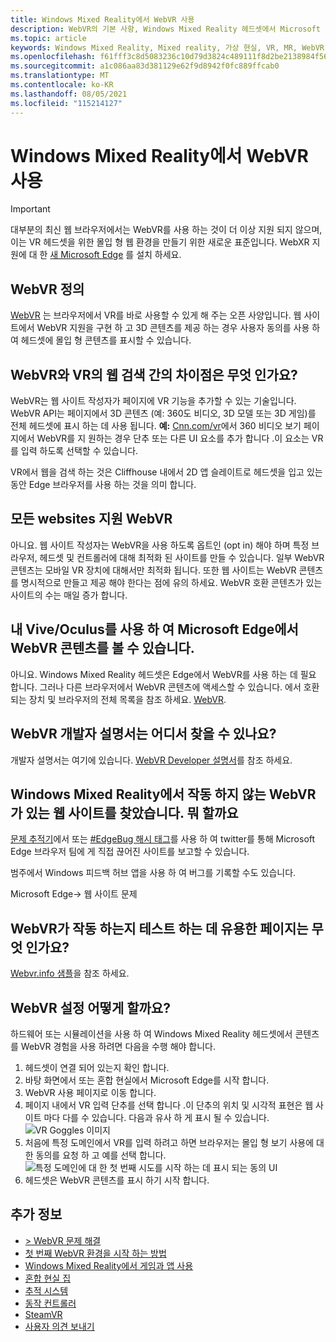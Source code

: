 ```yaml
---
title: Windows Mixed Reality에서 WebVR 사용
description: WebVR의 기본 사항, Windows Mixed Reality 헤드셋에서 Microsoft Edge와 함께 사용 하는 방법 및 일반적인 문제 해결 문제에 대해 알아봅니다.
ms.topic: article
keywords: Windows Mixed Reality, Mixed reality, 가상 현실, VR, MR, WebVR, Edge, Microsoft Edge, 웹 검색
ms.openlocfilehash: f61fff3c8d5083236c10d79d3824c489111f8d2be2138984f5613f295849bdf2
ms.sourcegitcommit: a1c086aa83d381129e62f9d8942f0fc889ffcab0
ms.translationtype: MT
ms.contentlocale: ko-KR
ms.lasthandoff: 08/05/2021
ms.locfileid: "115214127"
---
```

# <a name="using-webvr-with-windows-mixed-reality"></a>Windows Mixed Reality에서 WebVR 사용

>[!IMPORTANT]
>대부분의 최신 웹 브라우저에서는 WebVR를 사용 하는 것이 더 이상 지원 되지 않으며,이는 VR 헤드셋을 위한 몰입 형 웹 환경을 만들기 위한 새로운 표준입니다. WebXR 지원에 대 한 [새 Microsoft Edge](using-microsoft-edge.md) 를 설치 하세요.

## <a name="what-is-webvr"></a>WebVR 정의

[WebVR](https://webvr.info) 는 브라우저에서 VR를 바로 사용할 수 있게 해 주는 오픈 사양입니다. 웹 사이트에서 WebVR 지원을 구현 하 고 3D 콘텐츠를 제공 하는 경우 사용자 동의를 사용 하 여 헤드셋에 몰입 형 콘텐츠를 표시할 수 있습니다.

## <a name="what-is-the-difference-between-webvr-and-browsing-the-web-in-vr"></a>WebVR와 VR의 웹 검색 간의 차이점은 무엇 인가요?

WebVR는 웹 사이트 작성자가 페이지에 VR 기능을 추가할 수 있는 기술입니다. WebVR API는 페이지에서 3D 콘텐츠 (예: 360도 비디오, 3D 모델 또는 3D 게임)를 전체 헤드셋에 표시 하는 데 사용 됩니다. **예:** [Cnn.com/vr](http://cnn.com/vr)에서 360 비디오 보기 페이지에서 WebVR를 지 원하는 경우 단추 또는 다른 UI 요소를 추가 합니다 .이 요소는 VR를 입력 하도록 선택할 수 있습니다.

VR에서 웹을 검색 하는 것은 Cliffhouse 내에서 2D 앱 슬레이트로 헤드셋을 입고 있는 동안 Edge 브라우저를 사용 하는 것을 의미 합니다.

## <a name="do-all-websites-support-webvr"></a>모든 websites 지원 WebVR

아니요. 웹 사이트 작성자는 WebVR을 사용 하도록 옵트인 (opt in) 해야 하며 특정 브라우저, 헤드셋 및 컨트롤러에 대해 최적화 된 사이트를 만들 수 있습니다. 일부 WebVR 콘텐츠는 모바일 VR 장치에 대해서만 최적화 됩니다. 또한 웹 사이트는 WebVR 콘텐츠를 명시적으로 만들고 제공 해야 한다는 점에 유의 하세요. WebVR 호환 콘텐츠가 있는 사이트의 수는 매일 증가 합니다.

## <a name="can-i-use-my-viveoculus-etc-to-view-webvr-content-in-microsoft-edge"></a>내 Vive/Oculus를 사용 하 여 Microsoft Edge에서 WebVR 콘텐츠를 볼 수 있습니다.

아니요. Windows Mixed Reality 헤드셋은 Edge에서 WebVR를 사용 하는 데 필요 합니다. 그러나 다른 브라우저에서 WebVR 콘텐츠에 액세스할 수 있습니다. 에서 호환 되는 장치 및 브라우저의 전체 목록을 참조 하세요. [WebVR](http://webvr.rocks/).

## <a name="where-can-i-find-the-webvr-developer-documentation"></a>WebVR 개발자 설명서는 어디서 찾을 수 있나요?

개발자 설명서는 여기에 있습니다. [WebVR Developer 설명서](/microsoft-edge/webvr/)를 참조 하세요.

## <a name="ive-found-a-website-with-webvr-that-doesnt-work-in-windows-mixed-reality-what-do-i-do"></a>Windows Mixed Reality에서 작동 하지 않는 WebVR가 있는 웹 사이트를 찾았습니다. 뭐 할까요

[문제 추적기](https://developer.microsoft.com/en-us/microsoft-edge/platform/issues/)에서 또는 [#EdgeBug 해시 태그](https://blogs.windows.com/msedgedev/2016/08/11/edgebug-twitter/)를 사용 하 여 twitter를 통해 Microsoft Edge 브라우저 팀에 게 직접 끊어진 사이트를 보고할 수 있습니다.

범주에서 Windows 피드백 허브 앱을 사용 하 여 버그를 기록할 수도 있습니다.

Microsoft Edge-> 웹 사이트 문제

## <a name="what-is-a-good-page-to-test-if-webvr-is-working"></a>WebVR가 작동 하는지 테스트 하는 데 유용한 페이지는 무엇 인가요?

[Webvr.info 샘플](http://webvr.info/samples/XX-vr-controllers.html)을 참조 하세요.

## <a name="how-do-i-set-up-webvr"></a>WebVR 설정 어떻게 할까요?

하드웨어 또는 시뮬레이션을 사용 하 여 Windows Mixed Reality 헤드셋에서 콘텐츠를 WebVR 경험을 사용 하려면 다음을 수행 해야 합니다.

1. 헤드셋이 연결 되어 있는지 확인 합니다.
2. 바탕 화면에서 또는 혼합 현실에서 Microsoft Edge를 시작 합니다.
3. WebVR 사용 페이지로 이동 합니다.
4. 페이지 내에서 VR 입력 단추를 선택 합니다 .이 단추의 위치 및 시각적 표현은 웹 사이트 마다 다를 수 있습니다. 다음과 유사 하 게 표시 될 수 있습니다. \
   ![VR Goggles 이미지](images/75px-enter-vr.png)
5. 처음에 특정 도메인에서 VR를 입력 하려고 하면 브라우저는 몰입 형 보기 사용에 대 한 동의를 요청 하 고 예를 선택 합니다. ![특정 도메인에 대 한 첫 번째 시도를 시작 하는 데 표시 되는 동의 UI](images/1053px-Webvr-consent-ui.png)
6. 헤드셋은 WebVR 콘텐츠를 표시 하기 시작 합니다.

## <a name="see-also"></a>추가 정보

* [> WebVR 문제 해결](webvr-questions.md)
* [첫 번째 WebVR 환경을 시작 하는 방법](using-games-and-apps-in-windows-mixed-reality.md#how-to-get-into-your-first-webvr-experience)
* [Windows Mixed Reality에서 게임과 앱 사용](using-games-and-apps-in-windows-mixed-reality.md)
* [혼합 현실 집](your-mixed-reality-home.md)
* [추적 시스템](tracking-system.md)
* [동작 컨트롤러](controllers-in-wmr.md)
* [SteamVR](using-steamvr-with-windows-mixed-reality.md)
* [사용자 의견 보내기](filing-feedback.md)